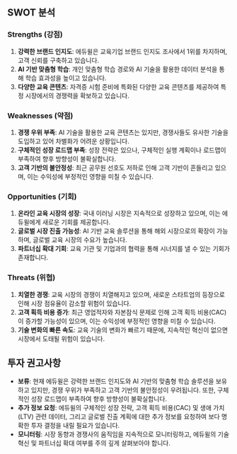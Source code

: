 ## SWOT 분석

### Strengths (강점)
1. **강력한 브랜드 인지도**: 에듀윌은 교육기업 브랜드 인지도 조사에서 1위를 차지하며, 고객 신뢰를 구축하고 있습니다.
2. **AI 기반 맞춤형 학습**: 개인 맞춤형 학습 경로와 AI 기술을 활용한 데이터 분석을 통해 학습 효과성을 높이고 있습니다.
3. **다양한 교육 콘텐츠**: 자격증 시험 준비에 특화된 다양한 교육 콘텐츠를 제공하여 특정 시장에서의 경쟁력을 확보하고 있습니다.

### Weaknesses (약점)
1. **경쟁 우위 부족**: AI 기술을 활용한 교육 콘텐츠는 있지만, 경쟁사들도 유사한 기술을 도입하고 있어 차별화가 어려운 상황입니다.
2. **구체적인 성장 로드맵 부족**: 성장 전략은 있으나, 구체적인 실행 계획이나 로드맵이 부족하여 향후 방향성이 불확실합니다.
3. **고객 기반의 불안정성**: 최근 공무원 선호도 저하로 인해 고객 기반이 흔들리고 있으며, 이는 수익성에 부정적인 영향을 미칠 수 있습니다.

### Opportunities (기회)
1. **온라인 교육 시장의 성장**: 국내 이러닝 시장은 지속적으로 성장하고 있으며, 이는 에듀윌에게 새로운 기회를 제공합니다.
2. **글로벌 시장 진출 가능성**: AI 기반 교육 솔루션을 통해 해외 시장으로의 확장이 가능하며, 글로벌 교육 시장의 수요가 높습니다.
3. **파트너십 확대 기회**: 교육 기관 및 기업과의 협력을 통해 시너지를 낼 수 있는 기회가 존재합니다.

### Threats (위협)
1. **치열한 경쟁**: 교육 시장의 경쟁이 치열해지고 있으며, 새로운 스타트업의 등장으로 인해 시장 점유율이 감소할 위험이 있습니다.
2. **고객 획득 비용 증가**: 최근 영업적자와 자본잠식 문제로 인해 고객 획득 비용(CAC)이 증가할 가능성이 있으며, 이는 수익성에 부정적인 영향을 미칠 수 있습니다.
3. **기술 변화의 빠른 속도**: 교육 기술의 변화가 빠르기 때문에, 지속적인 혁신이 없으면 시장에서 도태될 위험이 있습니다.

## 투자 권고사항
- **보류**: 현재 에듀윌은 강력한 브랜드 인지도와 AI 기반의 맞춤형 학습 솔루션을 보유하고 있지만, 경쟁 우위가 부족하고 고객 기반의 불안정성이 우려됩니다. 또한, 구체적인 성장 로드맵이 부족하여 향후 방향성이 불확실합니다. 
- **추가 정보 요청**: 에듀윌의 구체적인 성장 전략, 고객 획득 비용(CAC) 및 생애 가치(LTV) 관련 데이터, 그리고 글로벌 진출 계획에 대한 추가 정보를 요청하여 보다 명확한 투자 결정을 내릴 필요가 있습니다.
- **모니터링**: 시장 동향과 경쟁사의 움직임을 지속적으로 모니터링하고, 에듀윌의 기술 혁신 및 파트너십 확대 여부를 주의 깊게 살펴보아야 합니다.